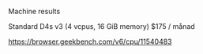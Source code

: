 

Machine results

Standard D4s v3 (4 vcpus, 16 GiB memory) $175 / månad

https://browser.geekbench.com/v6/cpu/11540483

